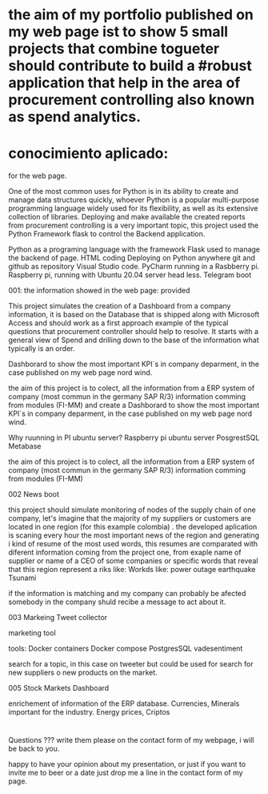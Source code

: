 # the aim of my portfolio published on my web page ist to show 5 small projects that combine togueter should contribute to build a #robust application that help in the area of procurement controlling also known as spend analytics. 
#
# conocimiento aplicado:

for the web page.

One of the most common uses for Python is in its ability to create and manage data structures quickly, whoever Python is a popular multi-purpose programming language widely used for its flexibility, as well as its extensive collection of libraries. Deploying and make available the created reports from procurement controlling is a very important topic, this project used the Python Framework flask to control the Backend application.   




Python as a programing language with the framework Flask used to manage the backend of page. 
HTML coding
Deploying on Python anywhere
git and github as repository
Visual Studio code. 
PyCharm running in a Rasbberry pi.
Raspberry pi, running with Ubuntu 20.04 server head less. 
Telegram boot 

001: the information showed in the web page: provided 

This project simulates the creation of a Dashboard from a company information, it is based on the Database that is shipped along with Microsoft Access and should work as a first approach example of the typical questions that procurement controller should help to resolve. It starts with a general view of Spend and drilling down to the base of the information what typically is an order. 

Dashborard to show the most important KPI´s in company deparment, in the case published on my web page nord wind.

the aim of this project is to colect, all the information from a ERP system of company (most commun in the germany SAP R/3)
information comming from modules (FI-MM) and create a Dashborard to show the most important KPI´s in company deparment, in the case published on my web page nord wind.


Why ruunning in PI ubuntu server?
Raspberry pi
ubuntu server
PosgrestSQL
Metabase

the aim of this project is to colect, all the information from a ERP system of company (most commun in the germany SAP R/3)
information comming from modules (FI-MM)


002 News boot

this project should simulate monitoring of nodes of the supply chain of one company, let's imagine that the majority of my suppliers or customers are located in one region (for this example colombia) . the developed aplication is scaning every hour the most important news of the region and generating i kind of resume of the most used words, this resumes are comparated with diferent information coming from the project one, from exaple name of supplier or name of a CEO of some companies or specific words that reveal that this region represent a riks like: 
Workds like: 
power outage
earthquake
Tsunami 
<!-- the monitoring should not just 
Risk Radar profiles and monitors your supply network to reveal risk in real time. Be more risk aware, counter threats more proactively and avoid costs.
monitors your supply chain risk in real time so you can accurately understand your risk exposure and make the right decisions. -->




if the information is matching and my company can probably be afected somebody in the company shuld recibe a message to act about it. 

003 Markeing Tweet collector 

marketing tool

tools:
Docker containers
Docker compose
PostgresSQL
vadesentiment

search for a topic, in this case on tweeter but could be used for search for new suppliers o new products on the market. 

005  Stock Markets Dashboard

enrichement of information of the ERP database. Currencies, Minerals important for the industry. Energy  prices, Criptos

#
Questions ??? write them please on the contact form of my webpage,  i will be back to you. 

happy to have your opinion about my presentation, or just if you want to invite me to beer or a date just drop me a line in the contact form of my page. 